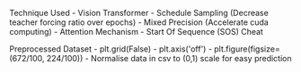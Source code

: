 Technique Used
    - Vision Transformer
    - Schedule Sampling (Decrease teacher forcing ratio over epochs)
    - Mixed Precision (Accelerate cuda computing)
    - Attention Mechanism
    - Start Of Sequence (SOS) Cheat
    
Preprocessed Dataset
    - plt.grid(False)
    - plt.axis('off')
    - plt.figure(figsize=(672/100, 224/100))
    - Normalise data in csv to (0,1) scale for easy prediction
